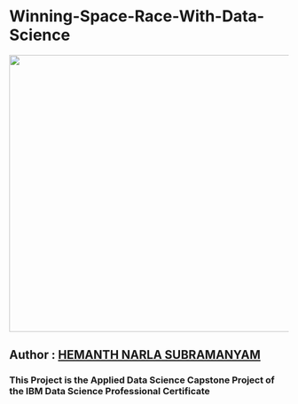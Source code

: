 # Winning-Space-Race-With-Data-Science  

 <img src="https://user-images.githubusercontent.com/86102231/147546030-15970711-052f-43f9-a398-00ee8cdbac40.gif" width="800" height="500">

## Author : [HEMANTH NARLA SUBRAMANYAM](https://www.linkedin.com/in/hemanth-ns/) 

### This Project is the Applied Data Science Capstone Project of the IBM Data Science Professional Certificate 
